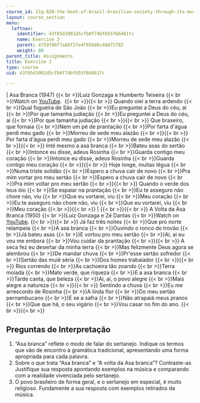 ```yaml
---
course_id: 21g-820-the-beat-of-brazil-brazilian-society-through-its-music-fall-2016
layout: course_section
menu:
  leftnav:
    identifier: 43f85d3901d5cfb0f74bf655f66461fc
    name: Exercise 3
    parent: 475970bf7a88f2fe4f05686c40d72782
    weight: 80
parent_title: Assignments
title: Exercise 3
type: course
uid: 43f85d3901d5cfb0f74bf655f66461fc

---
```


| Asa Branca (1947)  {{< br >}}Luiz Gonzaga e Humberto Teixeira  {{< br >}}Watch on [YouTube](https://www.youtube.com/watch?v=cWiJL0_yj9c ).    {{< br >}}{{< br >}} Quando oiei a terra ardendo  {{< br >}}Qual fogueira de São João  {{< br >}}Eu preguntei a Deus do céu, ai  {{< br >}}Por que tamanha judiação  {{< br >}}Eu preguntei a Deus do céu, ai  {{< br >}}Por que tamanha judiação {{< br >}}{{< br >}} Que braseiro, que fornaia  {{< br >}}Nem um pé de prantação  {{< br >}}Por farta d'água perdi meu gado  {{< br >}}Morreu de sede meu alazão {{< br >}}{{< br >}} Por farta d'água perdi meu gado  {{< br >}}Morreu de sede meu alazão {{< br >}}{{< br >}} Inté mesmo a asa branca  {{< br >}}Bateu asas do sertão  {{< br >}}Intonce eu disse, adeus Rosinha  {{< br >}}Guarda contigo meu coração  {{< br >}}Intonce eu disse, adeus Rosinha  {{< br >}}Guarda contigo meu coração {{< br >}}{{< br >}} Hoje longe, muitas légua  {{< br >}}Numa triste solidão  {{< br >}}Espero a chuva cair de novo  {{< br >}}Pra mim vortar pro meu sertão  {{< br >}}Espero a chuva cair de novo  {{< br >}}Pra mim voltar pro meu sertão {{< br >}}{{< br >}} Quando o verde dos teus óio  {{< br >}}Se espaiar na prantação  {{< br >}}Eu te asseguro não chore não, viu  {{< br >}}Que eu vortarei, viu  {{< br >}}Meu coração  {{< br >}}Eu te asseguro não chore não, viu  {{< br >}}Que eu vortarei, viu  {{< br >}}Meu coração {{< br >}}{{< br >}}  |  {{< br >}}{{< br >}} A Volta da Asa Branca (1950)  {{< br >}}Luiz Gonzaga e Zé Dantas  {{< br >}}Watch on [YouTube](https://www.youtube.com/watch?v=whKGCQiD7iY). {{< br >}}{{< br >}} Já faz três noites  {{< br >}}Que pro norte relampeia  {{< br >}}A asa branca  {{< br >}}Ouvindo o ronco do trovão  {{< br >}}Já bateu asas  {{< br >}}E vortou pro meu sertão  {{< br >}}Ai, ai eu vou me embora  {{< br >}}Vou cuidar da prantação {{< br >}}{{< br >}} A seca fez eu desertar da minha terra  {{< br >}}Mas felizmente Deus agora se alembrou  {{< br >}}De mandar chuva  {{< br >}}Pr'esse sertão sofredor  {{< br >}}Sertão das muié séria  {{< br >}}Dos homes trabaiador {{< br >}}{{< br >}} Rios correndo  {{< br >}}As cachoeira tão zoando  {{< br >}}Terra moiada  {{< br >}}Mato verde, que riqueza  {{< br >}}E a asa branca  {{< br >}}Tarde canta, que beleza  {{< br >}}Ai, ai, o povo alegre  {{< br >}}Mais alegre a natureza {{< br >}}{{< br >}} Sentindo a chuva  {{< br >}}Eu me arrescordo de Rosinha  {{< br >}}A linda flor  {{< br >}}Do meu sertão pernambucano  {{< br >}}E se a safra  {{< br >}}Não atrapaiá meus pranos  {{< br >}}Que que há, o seu vigário  {{< br >}}Vou casar no fim do ano. {{< br >}}{{< br >}}  

Preguntas de Interpretação
--------------------------

1.  “Asa branca” reflete o modo de falar do sertanejo. Indique os termos que vão de encontro à gramática tradicional, apresentando uma forma apropriada para cada palavra.
2.  Sobre o que trata “Asa branca” e “A volta da Asa branca”? Contraste-as. Justifique sua resposta apontando exemplos na música e comparando com a realidade vivenciada pelo sertanejo.
3.  O povo brasileiro de forma geral, e o sertanejo em especial, é muito religioso. Fundamente a sua resposta com exemplos retirados da música.